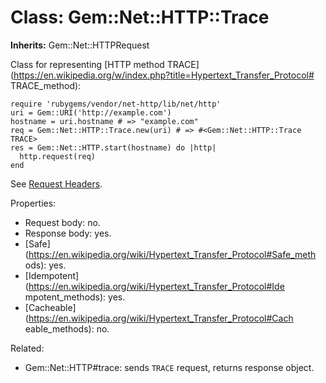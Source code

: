 # Class: Gem::Net::HTTP::Trace
**Inherits:** Gem::Net::HTTPRequest
    

Class for representing [HTTP method
TRACE](https://en.wikipedia.org/w/index.php?title=Hypertext_Transfer_Protocol#
TRACE_method):

    require 'rubygems/vendor/net-http/lib/net/http'
    uri = Gem::URI('http://example.com')
    hostname = uri.hostname # => "example.com"
    req = Gem::Net::HTTP::Trace.new(uri) # => #<Gem::Net::HTTP::Trace TRACE>
    res = Gem::Net::HTTP.start(hostname) do |http|
      http.request(req)
    end

See [Request Headers](rdoc-ref:Gem::Net::HTTPRequest@Request+Headers).

Properties:

*   Request body: no.
*   Response body: yes.
*   [Safe](https://en.wikipedia.org/wiki/Hypertext_Transfer_Protocol#Safe_meth
    ods): yes.
*   [Idempotent](https://en.wikipedia.org/wiki/Hypertext_Transfer_Protocol#Ide
    mpotent_methods): yes.
*   [Cacheable](https://en.wikipedia.org/wiki/Hypertext_Transfer_Protocol#Cach
    eable_methods): no.

Related:

*   Gem::Net::HTTP#trace: sends `TRACE` request, returns response object.



